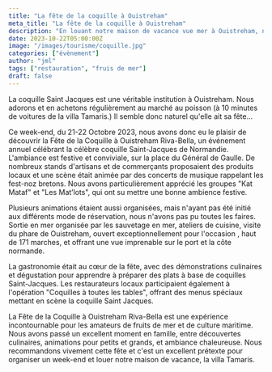 ```yaml
---
title: "La fête de la coquille à Ouistreham"
meta_title: "La fête de la coquille à Ouistreham"
description: "En louant notre maison de vacance vue mer à Ouistreham, ne ratez pas La fête de la coquille"
date: 2023-10-22T05:00:00Z
image: "/images/tourisme/coquille.jpg"
categories: ["évènement"]
author: "jml"
tags: ["restauration", "fruis de mer"]
draft: false
---
```


La coquille Saint Jacques est une véritable institution à Ouistreham. Nous adorons et en achetons régulièrement au marché au poisson (à 10 minutes de voitures de la villa Tamaris.) Il semble donc naturel qu'elle ait sa fête... 

Ce week-end, du 21-22 Octobre 2023, nous avons donc eu le plaisir de découvrir la Fête de la Coquille à Ouistreham Riva-Bella, un événement annuel célébrant la célèbre coquille Saint-Jacques de Normandie. L'ambiance est festive et conviviale, sur la place du Général de Gaulle. De nombreux stands d'artisans et de commerçants proposaient des produits locaux et une scène  était animée par des concerts de musique rappelant les fest-noz bretons. Nous avons particulièrement apprécié les groupes "Kat Mataf" et "Les Mat’lots", qui ont su mettre une bonne ambience festive.

Plusieurs animations étaient aussi organisées, mais n'ayant pas été initié aux différents mode  de réservation, nous n'avons pas pu toutes les faires. Sortie en mer organisée par les sauvetage en mer, ateliers de cuisine, visite du phare de Ouistreham, ouvert exceptionnellement pour l'occasion , haut de 171 marches, et offrant une vue imprenable sur le port et la côte normande.

La gastronomie était au cœur de la fête, avec des démonstrations culinaires et dégustation pour apprendre à préparer des plats à base de coquilles Saint-Jacques. Les restaurateurs locaux participaient également à l'opération "Coquilles à toutes les tables", offrant des menus spéciaux mettant en scène la coquille Saint Jacques.

La Fête de la Coquille à Ouistreham Riva-Bella est une expérience incontournable pour les amateurs de fruits de mer et de culture maritime. Nous avons passé un excellent moment en famille, entre découvertes culinaires, animations pour petits et grands, et ambiance chaleureuse. Nous recommandons vivement cette fête et c'est un excellent prétexte pour organiser un week-end et louer notre maison de vacance, la villa Tamaris.